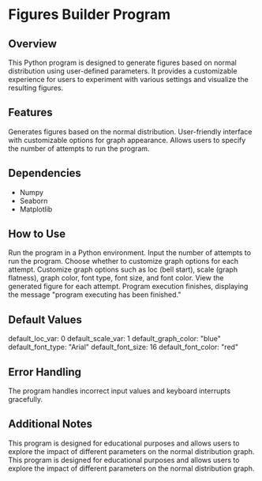 <h1>Figures Builder Program</h1>
<h2>Overview</h2>
This Python program is designed to generate figures based on normal distribution using user-defined parameters. It provides a customizable experience for users to experiment with various settings and visualize the resulting figures.

<h2>Features</h2>
Generates figures based on the normal distribution.
User-friendly interface with customizable options for graph appearance.
Allows users to specify the number of attempts to run the program.
<h2>Dependencies</h2>
<ul>
  <li>Numpy</li>
  <li>Seaborn</li>
  <li>Matplotlib</li>
</ul>
<h2>How to Use</h2>
Run the program in a Python environment.
Input the number of attempts to run the program.
Choose whether to customize graph options for each attempt.
Customize graph options such as loc (bell start), scale (graph flatness), graph color, font type, font size, and font color.
View the generated figure for each attempt.
Program execution finishes, displaying the message "program executing has been finished."
<h2>Default Values</h2>
default_loc_var: 0
default_scale_var: 1
default_graph_color: "blue"
default_font_type: "Arial"
default_font_size: 16
default_font_color: "red"
<h2>Error Handling</h2>
The program handles incorrect input values and keyboard interrupts gracefully.
<h2>Additional Notes</h2>
This program is designed for educational purposes and allows users to explore the impact of different parameters on the normal distribution graph.
This program is designed for educational purposes and allows users to explore the impact of different parameters on the normal distribution graph.
